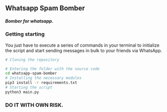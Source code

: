 ## Whatsapp Spam Bomber
##### Bomber for whatsapp.

### Getting starting
You just have to execute a series of commands in your terminal to initialize the script and start sending messages in bulk to your friends via WhatsApp.
```bash
# Cloning the repository

# Entering the folder with the source code
cd whatsapp-spam-bomber
# Installing the necessary modules
pip3 install -r requirements.txt
# Starting the script
python3 main.py
```

### DO IT WITH OWN RISK.   